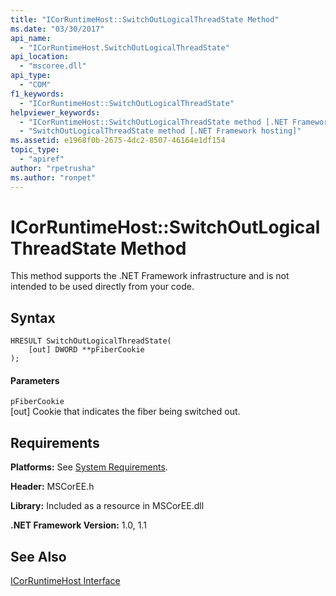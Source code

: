 ```yaml
---
title: "ICorRuntimeHost::SwitchOutLogicalThreadState Method"
ms.date: "03/30/2017"
api_name: 
  - "ICorRuntimeHost.SwitchOutLogicalThreadState"
api_location: 
  - "mscoree.dll"
api_type: 
  - "COM"
f1_keywords: 
  - "ICorRuntimeHost::SwitchOutLogicalThreadState"
helpviewer_keywords: 
  - "ICorRuntimeHost::SwitchOutLogicalThreadState method [.NET Framework hosting]"
  - "SwitchOutLogicalThreadState method [.NET Framework hosting]"
ms.assetid: e1968f0b-2675-4dc2-8507-46164e1df154
topic_type: 
  - "apiref"
author: "rpetrusha"
ms.author: "ronpet"
---
```

# ICorRuntimeHost::SwitchOutLogicalThreadState Method
This method supports the .NET Framework infrastructure and is not intended to be used directly from your code.  
  
## Syntax  
  
```  
HRESULT SwitchOutLogicalThreadState(  
    [out] DWORD **pFiberCookie  
);  
```  
  
#### Parameters  
 `pFiberCookie`  
 [out] Cookie that indicates the fiber being switched out.  
  
## Requirements  
 **Platforms:** See [System Requirements](../../../../docs/framework/get-started/system-requirements.md).  
  
 **Header:** MSCorEE.h  
  
 **Library:** Included as a resource in MSCorEE.dll  
  
 **.NET Framework Version:** 1.0, 1.1  
  
## See Also  
 [ICorRuntimeHost Interface](../../../../docs/framework/unmanaged-api/hosting/icorruntimehost-interface.md)
